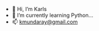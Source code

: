 - 👋 Hi, I’m Karls
- 🌱 I’m currently learning Python...
- 📫 kmundaray@gmail.com

<!---
kmundaray/kmundaray is a ✨ special ✨ repository because its `README.md` (this file) appears on your GitHub profile.
You can click the Preview link to take a look at your changes.
--->
